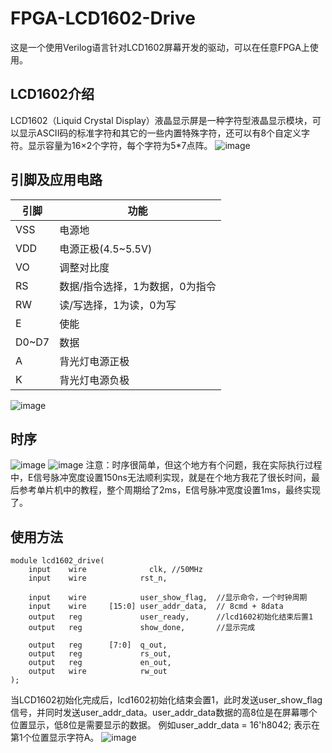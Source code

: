 # FPGA-LCD1602-Drive
这是一个使用Verilog语言针对LCD1602屏幕开发的驱动，可以在任意FPGA上使用。
## LCD1602介绍
LCD1602（Liquid Crystal Display）液晶显示屏是一种字符型液晶显示模块，可以显示ASCII码的标准字符和其它的一些内置特殊字符，还可以有8个自定义字符。显示容量为16×2个字符，每个字符为5*7点阵。
![image](https://github.com/ascend221b/FPGA-LCD1602-Drive/assets/92852338/96781523-d500-4675-a2bd-13944ca732ea)
## 引脚及应用电路
引脚  | 功能
----- | -----
VSS  | 电源地
VDD  | 电源正极(4.5~5.5V)
VO   | 调整对比度
RS   | 数据/指令选择，1为数据，0为指令
RW   | 读/写选择，1为读，0为写
E    | 使能
D0~D7| 数据
A    | 背光灯电源正极
K    | 背光灯电源负极

![image](https://github.com/ascend221b/FPGA-LCD1602-Drive/assets/92852338/48ad9ae0-46b3-46a0-82f0-fd86018f6b3f)
## 时序
![image](https://github.com/ascend221b/FPGA-LCD1602-Drive/assets/92852338/21aeaabb-73c7-4419-ab85-ff1e818c963f)
![image](https://github.com/ascend221b/FPGA-LCD1602-Drive/assets/92852338/1a1fc90d-6f29-4f99-abed-5948116650ce)
注意：时序很简单，但这个地方有个问题，我在实际执行过程中，E信号脉冲宽度设置150ns无法顺利实现，就是在个地方我花了很长时间，最后参考单片机中的教程，整个周期给了2ms，E信号脉冲宽度设置1ms，最终实现了。
## 使用方法
```
module lcd1602_drive(
	input    wire     		   clk, //50MHz
	input    wire     	     rst_n,
													  
	input    wire     	     user_show_flag,  //显示命令，一个时钟周期
	input    wire     [15:0] user_addr_data,  // 8cmd + 8data
	output   reg             user_ready,      //lcd1602初始化结束后置1
	output   reg             show_done,       //显示完成
	
	output   reg      [7:0]  q_out,
	output   reg             rs_out,
	output   reg             en_out,
	output   wire            rw_out
);
```
当LCD1602初始化完成后，lcd1602初始化结束会置1，此时发送user_show_flag信号，并同时发送user_addr_data。user_addr_data数据的高8位是在屏幕哪个位置显示，低8位是需要显示的数据。
例如user_addr_data = 16'h8042; 表示在第1个位置显示字符A。
![image](https://github.com/ascend221b/FPGA-LCD1602-Drive/assets/92852338/168384ff-0e3b-480e-86ff-3ae604463183)
